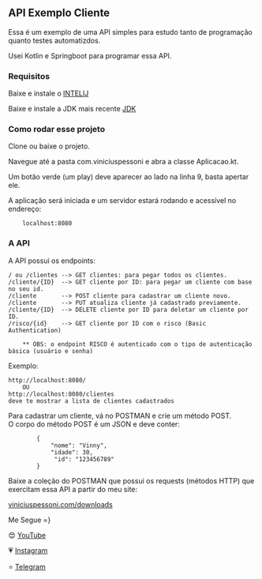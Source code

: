 ## API Exemplo Cliente

Essa é um exemplo de uma API simples para estudo tanto de programação quanto testes automatizdos.

Usei Kotlin e Springboot para programar essa API.

### Requisitos

Baixe e instale o [INTELIJ](https://www.jetbrains.com/idea/)

Baixe e instale a JDK mais recente [JDK](https://www.oracle.com/technetwork/java/javase/downloads/jdk8-downloads-2133151.html)


### Como rodar esse projeto 

Clone ou baixe o projeto.

Navegue até a pasta com.viniciuspessoni e abra a classe Aplicacao.kt.

Um botão verde (um play) deve aparecer ao lado na linha 9, basta apertar ele. 

A aplicação será iniciada e um servidor estará rodando e acessivel no endereço:

        localhost:8080

### A API 

A API possui os endpoints:
 
    / ou /clientes --> GET clientes: para pegar todos os clientes. 
    /cliente/{ID}  --> GET cliente por ID: para pegar um cliente com base no seu id.
    /cliente       --> POST cliente para cadastrar um cliente novo. 
    /cliente       --> PUT atualiza cliente já cadastrado previamente. 
    /cliente/{ID}  --> DELETE cliente por ID para deletar um cliente por ID. 
    /risco/{id}    --> GET cliente por ID com o risco (Basic Authentication)
    
        ** OBS: o endpoint RISCO é autenticado com o tipo de autenticação básica (usuário e senha)
    
Exemplo:

    http://localhost:8080/
        OU
    http://localhost:8080/clientes
    deve te mostrar a lista de clientes cadastrados
    
Para cadastrar um cliente, vá no POSTMAN e crie um método POST.           
O corpo do método POST é um JSON e deve conter:
            
            { 
                "nome": "Vinny",
                "idade": 30, 
                 "id": "123456789" 
            }

Baixe a coleção do POSTMAN que possui os requests (métodos HTTP)  que exercitam essa API a partir do meu site:

[viniciuspessoni.com/downloads]( https://www.viniciuspessoni.com/downloads)

Me Segue =}

😍 [YouTube]( https://www.youtube.com/c/pessonizando) 

💗 [Instagram](https://www.instagram.com/pessonizando)

⭐ [Telegram](https://t.me/pessonizando)